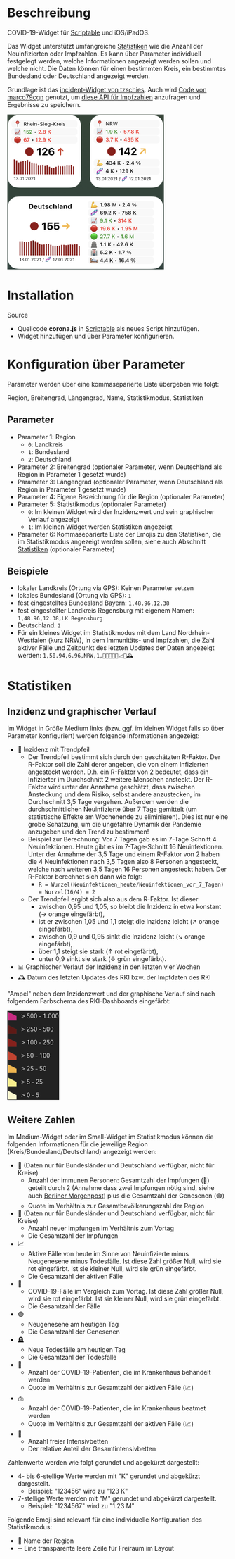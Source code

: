 # Beschreibung

COVID-19-Widget für [Scriptable](https://scriptable.app) und iOS/iPadOS.

Das Widget unterstützt umfangreiche [Statistiken](#statistiken) wie die Anzahl der Neuinfizierten oder Impfzahlen. Es kann über Parameter individuell festgelegt werden, welche Informationen angezeigt werden sollen und welche nicht. Die Daten können für einen bestimmten Kreis, ein bestimmtes Bundesland oder Deutschland angezeigt werden.

Grundlage ist das [incident-Widget von tzschies](https://github.com/tzschies/incidence). Auch wird [Code von marco79cgn](https://gist.github.com/marco79cgn/b5f291d6242a2c530e56c748f1ae7f2c) genutzt, um [diese API für Impfzahlen](https://rki-vaccination-data.vercel.app) anzufragen und Ergebnisse zu speichern.

<img width="357px" height="352px" src="screenshot.png"/>

# Installation

Source
- Quellcode <b>corona.js</b> in [Scriptable](https://scriptable.app) als neues Script hinzufügen.
- Widget hinzufügen und über Parameter konfigurieren.

# Konfiguration über Parameter

Parameter werden über eine kommaseparierte Liste übergeben wie folgt:

Region, Breitengrad, Längengrad, Name, Statistikmodus, Statistiken

## Parameter

- Parameter 1: Region
  - `0`: Landkreis
  - `1`: Bundesland
  - `2`: Deutschland
- Parameter 2: Breitengrad (optionaler Parameter, wenn Deutschland als Region in Parameter 1 gesetzt wurde)
- Parameter 3: Längengrad (optionaler Parameter, wenn Deutschland als Region in Parameter 1 gesetzt wurde)
- Parameter 4: Eigene Bezeichnung für die Region (optionaler Parameter)
- Parameter 5: Statistikmodus (optionaler Parameter)
  - `0`: Im kleinen Widget wird der Inzidenzwert und sein graphischer Verlauf angezeigt
  - `1`: Im kleinen Widget werden Statistiken angezeigt
- Parameter 6: Kommaseparierte Liste der Emojis zu den Statistiken, die im Statistikmodus angezeigt werden sollen, siehe auch Abschnitt [Statistiken](#statistiken) (optionaler Parameter)

## Beispiele

- lokaler Landkreis (Ortung via GPS): Keinen Parameter setzen
- lokales Bundesland (Ortung via GPS): `1`
- fest eingestelltes Bundesland Bayern: `1,48.96,12.38`
- fest eingestellter Landkreis Regensburg mit eigenem Namen: `1,48.96,12.38,LK Regensburg`
- Deutschland: `2`
- Für ein kleines Widget im Statistikmodus mit dem Land Nordrhein-Westfalen (kurz NRW), in dem Immunitäts- und Impfzahlen, die Zahl aktiver Fälle und Zeitpunkt des letzten Updates der Daten angezeigt werden: `1,50.94,6.96,NRW,1,📍➖💪🧬➖📈➖🕰`

# Statistiken

## Inzidenz und graphischer Verlauf

Im Widget in Größe Medium links (bzw. ggf. im kleinen Widget falls so über Parameter konfiguriert) werden folgende Informationen angezeigt:
- 🦠 Inzidenz mit Trendpfeil
  - Der Trendpfeil bestimmt sich durch den geschätzten R-Faktor. Der R-Faktor soll die Zahl derer angeben, die von einem Infizierten angesteckt werden. D.h. ein R-Faktor von 2 bedeutet, dass ein Infizierter im Durchschnitt 2 weitere Menschen ansteckt. Der R-Faktor wird unter der Annahme geschätzt, dass zwischen Ansteckung und dem Risiko, selbst andere anzustecken, im Durchschnitt 3,5 Tage vergehen. Außerdem werden die durchschnittlichen Neuinfizierte über 7 Tage gemittelt (um statistische Effekte am Wochenende zu eliminieren). Dies ist nur eine grobe Schätzung, um die ungefähre Dynamik der Pandemie anzugeben und den Trend zu bestimmen!
  - Beispiel zur Berechnung: Vor 7 Tagen gab es im 7-Tage Schnitt 4 Neuinfektionen. Heute gibt es im 7-Tage-Schnitt 16 Neuinfektionen. Unter der Annahme der 3,5 Tage und einem R-Faktor von 2 haben die 4 Neuinfektionen nach 3,5 Tagen also 8 Personen angesteckt, welche nach weiteren 3,5 Tagen 16 Personen angesteckt haben. Der R-Faktor berechnet sich dann wie folgt:
    - `R = Wurzel(Neuinfektionen_heute/Neuinfektionen_vor_7_Tagen) = Wurzel(16/4) = 2`
  - Der Trendpfeil ergibt sich also aus dem R-Faktor. Ist dieser
    - zwischen 0,95 und 1,05, so bleibt die Inzidenz in etwa konstant (→ orange eingefärbt),
    - ist er zwischen 1,05 und 1,1 steigt die Inzidenz leicht (↗︎ orange eingefärbt),
    - zwischen 0,9 und 0,95 sinkt die Inzidenz leicht (↘︎ orange eingefärbt),
    - über 1,1 steigt sie stark (↑ rot eingefärbt),
    - unter 0,9 sinkt sie stark (↓ grün eingefärbt).
- 📊 Graphischer Verlauf der Inzidenz in den letzten vier Wochen
- 🕰 Datum des letzten Updates des RKI bzw. der Impfdaten des RKI

"Ampel" neben dem Inzidenzwert und der graphische Verlauf sind nach folgendem Farbschema des RKI-Dashboards eingefärbt:

<img width="118" height="202" src="colorScheme.png"/>

## Weitere Zahlen

Im Medium-Widget oder im Small-Widget im Statistikmodus können die folgenden Informationen für die jeweilige Region (Kreis/Bundesland/Deutschland) angezeigt werden:
- 💪 (Daten nur für Bundesländer und Deutschland verfügbar, nicht für Kreise)
  - Anzahl der immunen Personen: Gesamtzahl der Impfungen (🧬) geteilt durch 2 (Annahme dass zwei Impfungen nötig sind, siehe auch [Berliner Morgenpost](https://interaktiv.morgenpost.de/corona-virus-karte-infektionen-deutschland-weltweit/)) plus die Gesamtzahl der Genesenen (🟢)
  - Quote im Verhältnis zur Gesamtbevölkerungszahl der Region
- 🧬 (Daten nur für Bundesländer und Deutschland verfügbar, nicht für Kreise)
  - Anzahl neuer Impfungen im Verhältnis zum Vortag
  - Die Gesamtzahl der Impfungen
- 📈
  - Aktive Fälle von heute im Sinne von Neuinfizierte minus Neugenesene minus Todesfälle. Ist diese Zahl größer Null, wird sie rot eingefärbt. Ist sie kleiner Null, wird sie grün eingefärbt.
  - Die Gesamtzahl der aktiven Fälle
- 🔴
  - COVID-19-Fälle im Vergleich zum Vortag. Ist diese Zahl größer Null, wird sie rot eingefärbt. Ist sie kleiner Null, wird sie grün eingefärbt.
  - Die Gesamtzahl der Fälle
- 🟢
  - Neugenesene am heutigen Tag
  - Die Gesamtzahl der Genesenen
- 🪦
  - Neue Todesfälle am heutigen Tag
  - Die Gesamtzahl der Todesfälle
- 🏥
  - Anzahl der COVID-19-Patienten, die im Krankenhaus behandelt werden
  - Quote im Verhältnis zur Gesamtzahl der aktiven Fälle (📈)
- 🫁
  - Anzahl der COVID-19-Patienten, die im Krankenhaus beatmet werden
  - Quote im Verhältnis zur Gesamtzahl der aktiven Fälle (📈)
- 🛌
  - Anzahl freier Intensivbetten
  - Der relative Anteil der Gesamtintensivbetten

Zahlenwerte werden wie folgt gerundet und abgekürzt dargestellt:
- 4- bis 6-stellige Werte werden mit "K" gerundet und abgekürzt dargestellt.
  - Beispiel: "123456" wird zu "123 K"
- 7-stellige Werte werden mit "M" gerundet und abgekürzt dargestellt.
  - Beispiel: "1234567" wird zu "1.23 M"

Folgende Emoji sind relevant für eine individuelle Konfiguration des Statistikmodus:
- 📍 Name der Region
- ➖ Eine transparente leere Zeile für Freiraum im Layout
